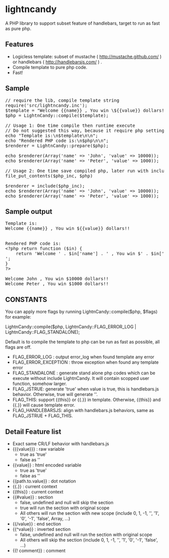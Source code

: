 lightncandy
===========

A PHP library to support subset feature of handlebars, target to run as fast as pure php.

Features
--------

* Logicless template: subset of mustache ( http://mustache.github.com/ ) or handlebars ( http://handlebarsjs.com/ ) .
* Compile template to pure php code.
* Fast!

Sample
------
<pre>
// require the lib, compile template string
require('src/lightncandy.inc');
$template = "Welcome {{name}} , You win \${{value}} dollars!!\n";
$php = LightnCandy::compile($template);

// Usage 1: One time compile then runtime execute
// Do not suggested this way, because it require php setting allow_url_fopen=1 , not secure.
echo "Template is:\n$template\n\n";
echo "Rendered PHP code is:\n$php\n\n";
$renderer = LightnCandy::prepare($php);

echo $renderer(Array('name' => 'John', 'value' => 10000));
echo $renderer(Array('name' => 'Peter', 'value' => 1000));

// Usage 2: One time save compiled php, later run with include
file_put_contents($php_inc, $php)

$renderer = include($php_inc);
echo $renderer(Array('name' => 'John', 'value' => 10000));
echo $renderer(Array('name' => 'Peter', 'value' => 1000));
</pre>

Sample output
-------------
<pre>
Template is:
Welcome {{name}} , You win ${{value}} dollars!!


Rendered PHP code is:
&lt;?php return function ($in) {
    return 'Welcome ' . $in['name'] . ' , You win $' . $in['value'] . ' dollars!!
';
}
?&gt;

Welcome John , You win $10000 dollars!!
Welcome Peter , You win $1000 dollars!!
</pre>

CONSTANTS
---------

You can apply more flags by running LightnCandy::compile($php, $flags)
for example:

LightnCandy::compile($php, LightnCandy::FLAG_ERROR_LOG | LightnCandy::FLAG_STANDALONE);

Default is to compile the template to php can be run as fast as possible, all flags are off.

* FLAG_ERROR_LOG : output error_log when found template any error
* FLAG_ERROR_EXCEPTION : throw exception when found any template error
* FLAG_STANDALONE : generate stand alone php codes which can be execute without include LightnCandy. It will contain scopped user function, somehow larger.
* FLAG_JSTRUE: generate 'true' when value is true, this is handlebars.js behavior. Otherwise, true will generate ''.
* FLAG_THIS: support {{this}} or {{.}} in template. Otherwise, {{this}} and {{.}} will cause template error.
* FLAG_HANDLEBARSJS: align with handlebars.js behaviors, same as FLAG_JSTRUE + FLAG_THIS.

Detail Feature list
-------------------

* Exact same CR/LF behavior with handlebars.js
* {{{value}}} : raw variable
   * true as 'true'
   * false as ''
* {{value}} : html encoded variable
   * true as 'true'
   * false as ''
* {{path.to.value}} : dot notation
* {{.}} : current context
* {{this}} : current context
* {{#value}} : section
   * false, undefined and null will skip the section
   * true will run the section with original scope
   * All others will run the section with new scope (include 0, 1, -1, '', '1', '0', '-1', 'false', Array, ...)
* {{/value}} : end section
* {{^value}} : inverted section
   * false, undefined and null will run the section with original scope
   * All others will skip the section (include 0, 1, -1, '', '1', '0', '-1', 'false', ...)
* {{! comment}} : comment
